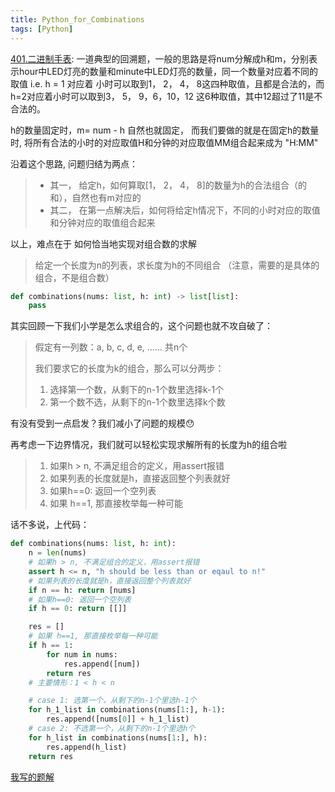 ```yaml
---
title: Python_for_Combinations
tags: [Python]
---
```

[401.二进制手表](https://leetcode-cn.com/problems/binary-watch/): 一道典型的回溯题，一般的思路是将num分解成h和m，分别表示hour中LED灯亮的数量和minute中LED灯亮的数量，同一个数量对应着不同的取值 i.e. h = 1 对应着 小时可以取到1， 2， 4， 8这四种取值，且都是合法的，而h=2对应着小时可以取到3， 5， 9，6，10，12 这6种取值，其中12超过了11是不合法的。

h的数量固定时，m= num - h 自然也就固定， 而我们要做的就是在固定h的数量时, 将所有合法的小时的对应取值H和分钟的对应取值MM组合起来成为 "H:MM"

沿着这个思路, 问题归结为两点：

> - 其一， 给定h，如何算取[1， 2， 4， 8]的数量为h的合法组合（的和），自然也有m对应的
> - 其二， 在第一点解决后，如何将给定h情况下，不同的小时对应的取值和分钟对应的取值组合起来

以上，难点在于 如何恰当地实现对组合数的求解

> 给定一个长度为n的列表，求长度为h的不同组合 （注意，需要的是具体的组合，不是组合数）



<!-- more -->


```python
def combinations(nums: list, h: int) -> list[list]:
    pass

```

其实回顾一下我们小学是怎么求组合的，这个问题也就不攻自破了：

> 假定有一列数：a, b, c, d, e, ...... 共n个
>
> 我们要求它的长度为k的组合，那么可以分两步：
>
> 1. 选择第一个数，从剩下的n-1个数里选择k-1个
> 2. 第一个数不选，从剩下的n-1个数里选择k个数

有没有受到一点启发？我们减小了问题的规模😯

再考虑一下边界情况，我们就可以轻松实现求解所有的长度为h的组合啦

> 1. 如果h > n, 不满足组合的定义，用assert报错
> 2. 如果列表的长度就是h，直接返回整个列表就好
> 3. 如果h==0: 返回一个空列表
> 4. 如果 h==1, 那直接枚举每一种可能

话不多说，上代码：

```python
def combinations(nums: list, h: int):
    n = len(nums)
    # 如果h > n, 不满足组合的定义，用assert报错
    assert h <= n, "h should be less than or eqaul to n!"
    # 如果列表的长度就是h，直接返回整个列表就好
    if n == h: return [nums]
    # 如果h==0: 返回一个空列表
    if h == 0: return [[]]

    res = []
    # 如果 h==1, 那直接枚举每一种可能
    if h == 1:
        for num in nums:
            res.append([num])
        return res
    # 主要情形：1 < h < n

    # case 1: 选第一个，从剩下的n-1个里选h-1个
    for h_1_list in combinations(nums[1:], h-1):
        res.append([nums[0]] + h_1_list)
    # case 2: 不选第一个，从剩下的n-1个里选h个
    for h_list in combinations(nums[1:], h):
        res.append(h_list)
    return res
```

[我写的题解](https://github.com/leetcode-pp/91alg-3/issues/45#issuecomment-797876551)
